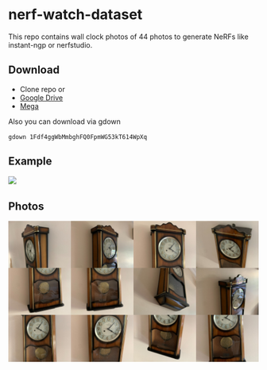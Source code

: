 # nerf-watch-dataset

This repo contains wall clock photos of 44 photos to generate NeRFs like instant-ngp or nerfstudio.

## Download
- Clone repo or
- [Google Drive](https://drive.google.com/drive/folders/1Fdf4ggWbMmbghFQ0FpmWG53kT614WpXq?usp=sharing)
- [Mega](https://mega.nz/folder/OnhxUK5a#kQ8yd-WTbs60T1Xha0Goww)

Also you can download via gdown

```
gdown 1Fdf4ggWbMmbghFQ0FpmWG53kT614WpXq
```

## Example

![](assets/animation.gif)

## Photos

![](assets/collage.jpg)
